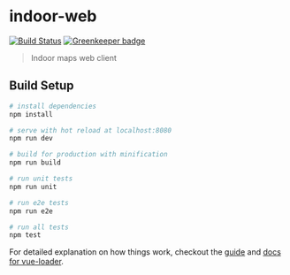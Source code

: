 # indoor-web

[![Build Status](https://travis-ci.org/jingsam/indoor-web.svg?branch=master)](https://travis-ci.org/jingsam/indoor-web) [![Greenkeeper badge](https://badges.greenkeeper.io/jingsam/indoor-web.svg)](https://greenkeeper.io/)

> Indoor maps web client

## Build Setup

``` bash
# install dependencies
npm install

# serve with hot reload at localhost:8080
npm run dev

# build for production with minification
npm run build

# run unit tests
npm run unit

# run e2e tests
npm run e2e

# run all tests
npm test
```

For detailed explanation on how things work, checkout the [guide](http://vuejs-templates.github.io/webpack/) and [docs for vue-loader](http://vuejs.github.io/vue-loader).
